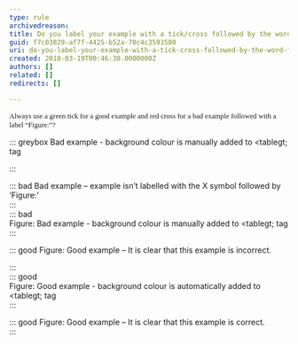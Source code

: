 ```yaml
---
type: rule
archivedreason: 
title: Do you label your example with a tick/cross followed by the word Figure:?
guid: f7c03829-af7f-4425-b52a-70c4c3593580
uri: do-you-label-your-example-with-a-tick-cross-followed-by-the-word-figure
created: 2010-03-19T00:46:30.0000000Z
authors: []
related: []
redirects: []

---
```


<font size="2">        <font face="Verdana">Always use a green tick for a good example and red cross for a bad example followed with a label “Figure&#58;”?</font> </font>

<!--endintro-->

::: greybox
Bad example - background colour is manually added to &lt;tablegt; tag

:::


::: bad
Bad example – example isn’t labelled with the X symbol followed by ‘Figure:’  
:::
 
<font class="ms-rteCustom-GreyBox"><br>::: bad<br>Figure&#58; Bad example - background colour is manually added to &lt;tablegt; tag  <br>:::<br></font>

::: good
Figure: Good example – It is clear that this example is incorrect.

:::
 
<font class="ms-rteCustom-GreyBox"><br>::: good<br>Figure&#58; Good example - background colour is automatically added to &lt;tablegt; tag  <br>:::<br></font>

::: good
Figure: Good example – It is clear that this example is correct.  
:::
